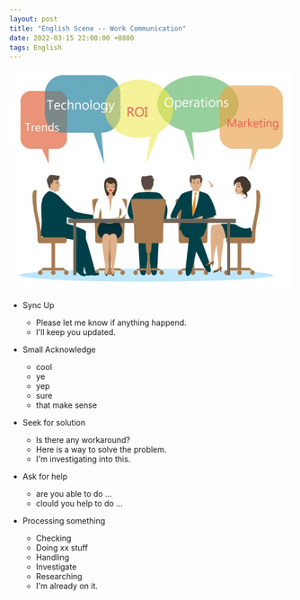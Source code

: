 ```yaml
---
layout: post
title: "English Scene -- Work Communication"
date: 2022-03-15 22:00:00 +0800
tags: English
---
```


![metting](/assets/images/2021-11-04-English_meeting_scene_1.jpeg)

- Sync Up

  - Please let me know if anything happend.
  - I'll keep you updated.

- Small Acknowledge

  - cool
  - ye
  - yep
  - sure
  - that make sense

- Seek for solution

  - Is there any workaround?
  - Here is a way to solve the problem.
  - I'm investigating into this.

- Ask for help

  - are you able to do ...
  - clould you help to do ...

- Processing something
  - Checking
  - Doing xx stuff
  - Handling
  - Investigate
  - Researching
  - I'm already on it.

